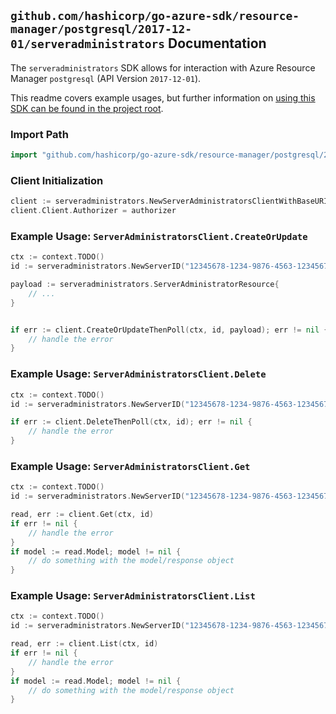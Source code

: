 
## `github.com/hashicorp/go-azure-sdk/resource-manager/postgresql/2017-12-01/serveradministrators` Documentation

The `serveradministrators` SDK allows for interaction with Azure Resource Manager `postgresql` (API Version `2017-12-01`).

This readme covers example usages, but further information on [using this SDK can be found in the project root](https://github.com/hashicorp/go-azure-sdk/tree/main/docs).

### Import Path

```go
import "github.com/hashicorp/go-azure-sdk/resource-manager/postgresql/2017-12-01/serveradministrators"
```


### Client Initialization

```go
client := serveradministrators.NewServerAdministratorsClientWithBaseURI("https://management.azure.com")
client.Client.Authorizer = authorizer
```


### Example Usage: `ServerAdministratorsClient.CreateOrUpdate`

```go
ctx := context.TODO()
id := serveradministrators.NewServerID("12345678-1234-9876-4563-123456789012", "example-resource-group", "serverValue")

payload := serveradministrators.ServerAdministratorResource{
	// ...
}


if err := client.CreateOrUpdateThenPoll(ctx, id, payload); err != nil {
	// handle the error
}
```


### Example Usage: `ServerAdministratorsClient.Delete`

```go
ctx := context.TODO()
id := serveradministrators.NewServerID("12345678-1234-9876-4563-123456789012", "example-resource-group", "serverValue")

if err := client.DeleteThenPoll(ctx, id); err != nil {
	// handle the error
}
```


### Example Usage: `ServerAdministratorsClient.Get`

```go
ctx := context.TODO()
id := serveradministrators.NewServerID("12345678-1234-9876-4563-123456789012", "example-resource-group", "serverValue")

read, err := client.Get(ctx, id)
if err != nil {
	// handle the error
}
if model := read.Model; model != nil {
	// do something with the model/response object
}
```


### Example Usage: `ServerAdministratorsClient.List`

```go
ctx := context.TODO()
id := serveradministrators.NewServerID("12345678-1234-9876-4563-123456789012", "example-resource-group", "serverValue")

read, err := client.List(ctx, id)
if err != nil {
	// handle the error
}
if model := read.Model; model != nil {
	// do something with the model/response object
}
```
